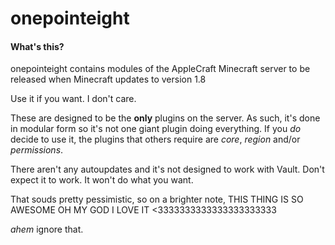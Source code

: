 onepointeight
=============

#### What's this? ####

onepointeight contains modules of the AppleCraft Minecraft server to be released when Minecraft updates to version 1.8

Use it if you want. I don't care.

These are designed to be the **only** plugins on the server. As such, it's done in modular form so it's not one giant plugin doing everything. If you *do* decide to use it, the plugins that others require are _core_, _region_ and/or _permissions_.

There aren't any autoupdates and it's not designed to work with Vault. Don't expect it to work. It won't do what you want.

That souds pretty pessimistic, so on a brighter note, THIS THING IS SO AWESOME OH MY GOD I LOVE IT <3333333333333333333333

*ahem* ignore that.

